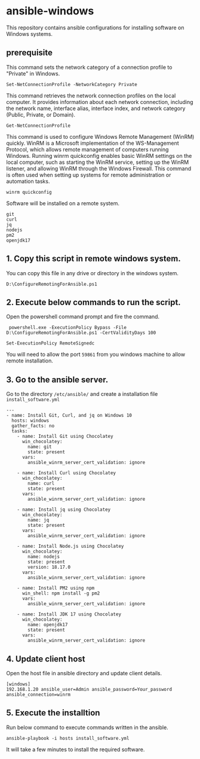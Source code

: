 # ansible-windows
This repository contains ansible configurations for installing software on Windows systems.

## prerequisite
This command sets the network category of a connection profile to "Private" in Windows.
```
Set-NetConnectionProfile -NetworkCategory Private
```
This command retrieves the network connection profiles on the local computer. It provides information about each network connection, including the network name, interface alias, interface index, and network category (Public, Private, or Domain).
```
Get-NetConnectionProfile
```
This command is used to configure Windows Remote Management (WinRM) quickly. WinRM is a Microsoft implementation of the WS-Management Protocol, which allows remote management of computers running Windows. Running winrm quickconfig enables basic WinRM settings on the local computer, such as starting the WinRM service, setting up the WinRM listener, and allowing WinRM through the Windows Firewall. This command is often used when setting up systems for remote administration or automation tasks.
```
winrm quickconfig
```

Software will be installed on a remote system.
```
git
curl
jq
nodejs
pm2
openjdk17
```

## 1. Copy this script in remote windows system.
You can copy this file in any drive or directory in the windows system.
```
D:\ConfigureRemotingForAnsible.ps1
```

## 2. Execute below commands to run the script.
Open the powershell command prompt and fire the command.

```
 powershell.exe -ExecutionPolicy Bypass -File D:\ConfigureRemotingForAnsible.ps1 -CertValidityDays 100
 ```
 ```
 Set-ExecutionPolicy RemoteSignedc
 ```
You will need to allow the port `59861` from you windows machine to allow remote installation.

## 3. Go to the ansible server.
Go to the directory `/etc/ansible/` and create a installation file `install_software.yml`
```
---
- name: Install Git, Curl, and jq on Windows 10
  hosts: windows
  gather_facts: no
  tasks:
    - name: Install Git using Chocolatey
      win_chocolatey:
        name: git
        state: present
      vars:
        ansible_winrm_server_cert_validation: ignore

    - name: Install Curl using Chocolatey
      win_chocolatey:
        name: curl
        state: present
      vars:
        ansible_winrm_server_cert_validation: ignore
          
    - name: Install jq using Chocolatey
      win_chocolatey:
        name: jq
        state: present
      vars:
        ansible_winrm_server_cert_validation: ignore
          
    - name: Install Node.js using Chocolatey
      win_chocolatey:
        name: nodejs
        state: present
        version: 18.17.0
      vars:
        ansible_winrm_server_cert_validation: ignore          

    - name: Install PM2 using npm
      win_shell: npm install -g pm2        
      vars:
        ansible_winrm_server_cert_validation: ignore

    - name: Install JDK 17 using Chocolatey
      win_chocolatey:
        name: openjdk17
        state: present
      vars:
        ansible_winrm_server_cert_validation: ignore
```

## 4. Update client host
Open the host file in ansible directory and update client details.
```
[windows]
192.168.1.20 ansible_user=Admin ansible_password=Your_password ansible_connection=winrm
```

## 5. Execute the installtion
Run below command to execute commands written in the ansible.
```
ansible-playbook -i hosts install_software.yml
```
It will take a few minutes to install the required software.

